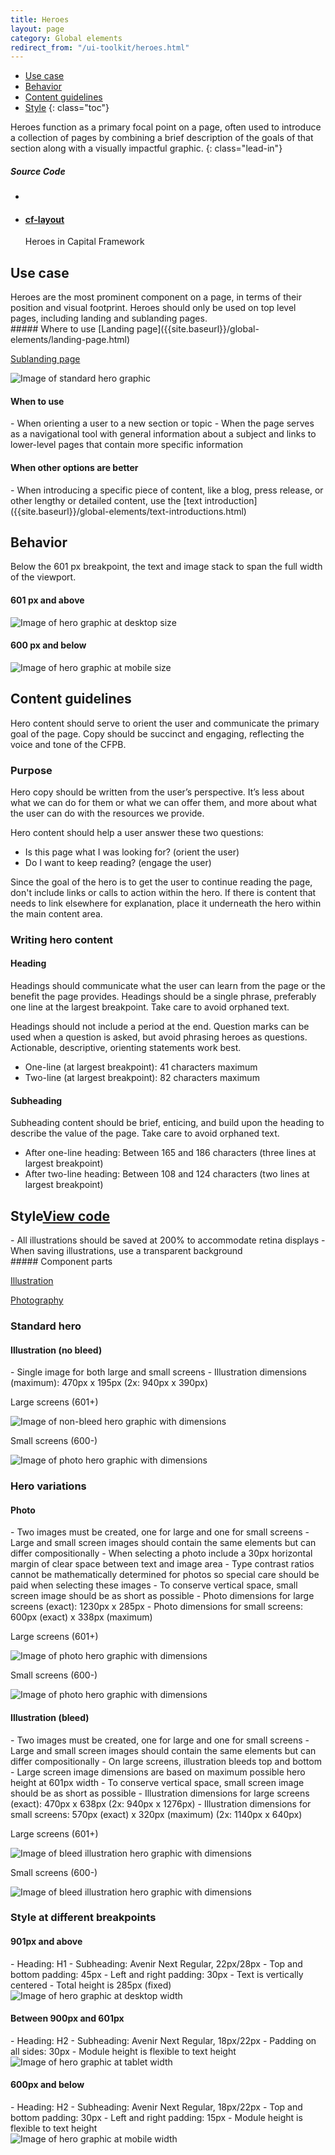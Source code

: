 ```yaml
---
title: Heroes
layout: page
category: Global elements
redirect_from: "/ui-toolkit/heroes.html"
---
```


- [Use case](#use-case)
- [Behavior](#behavior)
- [Content guidelines](#content-guidelines)
- [Style](#style)
 {: class="toc"}

<div class="content-50 content-first">
Heroes function as a primary focal point on a page, often used to introduce a collection of pages by combining a brief description of the goals of that section along with a visually impactful graphic.
{: class="lead-in"}

</div>

<div class="content-50 content-last">
  <h5 class="repo-list-header">Source Code</h5>
  <ul class="repo-list">
    <li>
      <span class="cf-icon cf-icon-github"></span>
    </li>
    <li>
      <a href="https://github.com/cfpb/capital-framework/blob/master/src/cf-layout/src/molecules/heroes.less">
        <h4>cf-layout</h4>
      </a>
      <p>Heroes in Capital Framework</p>
    </li>
  </ul>
</div>


## Use case

<div class="content-67 content-first">
Heroes are the most prominent component on a page, in terms of their position and visual footprint. Heroes should only be used on top level pages, including landing and sublanding pages.
</div>

<div class="content-33 content-last">
##### Where to use
[Landing page]({{site.baseurl}}/global-elements/landing-page.html)

[Sublanding page]({{site.baseurl}}/global-elements/sublanding-page.html)
</div>

<img alt="Image of standard hero graphic" src="{{site.github.url}}/static/img/hero/hero_use-case.png"/>

<h4>When to use</h4>
- When orienting a user to a new section or topic
- When the page serves as a navigational tool with general information about a subject and links to lower-level pages that contain more specific information

<h4>When other options are better</h4>
- When introducing a specific piece of content, like a blog, press release, or other lengthy or detailed content, use the [text introduction]({{site.baseurl}}/global-elements/text-introductions.html)

## Behavior

Below the 601 px breakpoint, the text and image stack to span the full width of the viewport.

<div class="content-75 content-first">
<h4>601 px and above</h4>
<img alt="Image of hero graphic at desktop size" src="{{site.github.url}}/static/img/hero/hero_behavior_large.png"/>
</div>

<div class="content-25 content-last">
<h4>600 px and below</h4>
<img alt="Image of hero graphic at mobile size" src="{{site.github.url}}/static/img/hero/hero_behavior_small.png"/>
</div>

## Content guidelines

Hero content should serve to orient the user and communicate the primary goal of the page. Copy should be succinct and engaging, reflecting the voice and tone of the CFPB.

<h3>Purpose</h3>
Hero copy should be written from the user’s perspective. It’s less about what we can do for them or what we can offer them, and more about what the user can do with the resources we provide.

Hero content should help a user answer these two questions:

- Is this page what I was looking for? (orient the user)
- Do I want to keep reading? (engage the user)

Since the goal of the hero is to get the user to continue reading the page, don't include links or calls to action within the hero. If there is content that needs to link elsewhere for explanation, place it underneath the hero within the main content area.

<h3>Writing hero content</h3>

<h4>Heading</h4>
Headings should communicate what the user can learn from the page or the benefit the page provides. Headings should be a single phrase, preferably one line at the largest breakpoint. Take care to avoid orphaned text.

Headings should not include a period at the end. Question marks can be used when a question is asked, but avoid phrasing heroes as questions. Actionable, descriptive, orienting statements work best.

- One-line (at largest breakpoint): 41 characters maximum
- Two-line (at largest breakpoint): 82 characters maximum


<h4>Subheading</h4>
Subheading content should be brief, enticing, and build upon the heading to describe the value of the page. Take care to avoid orphaned text.

- After one-line heading: Between 165 and 186 characters (three lines at largest breakpoint)
- After two-line heading: Between 108 and 124 characters (two lines at largest breakpoint)

<h2 id="style">Style<span class="cf-code-link"><a href="https://github.com/cfpb/capital-framework/blob/master/src/cf-layout/src/molecules/heroes.less">View code <span class="cf-icon cf-icon-external-link"></span></a></span></h2>

<div class="content-67 content-first">
- All illustrations should be saved at 200% to accommodate retina displays
- When saving illustrations, use a transparent background
</div>

<div class="content-33 content-last">
##### Component parts

[Illustration]({{site.baseurl}}/brand-guidelines/illustration.html)

[Photography]({{site.baseurl}}/brand-guidelines/photography.html)
</div>

<h3>Standard hero</h3>

<h4>Illustration (no bleed)</h4>
- Single image for both large and small screens
- Illustration dimensions (maximum): 470px x 195px (2x: 940px x 390px)

<div class="content-50 content-last">
  <p>Large screens (601+)</p>
  <img alt="Image of non-bleed hero graphic with dimensions" src="{{site.github.url}}/static/img/hero/hero_style_non-bleed_large.png"/>
</div>

<div class="content-50 content-last">
 <p>Small screens (600-)</p>
  <img alt="Image of photo hero graphic with dimensions" src="{{site.github.url}}/static/img/hero/hero_style_non-bleed_small.png"/>
</div>

<h3>Hero variations</h3>

<h4>Photo</h4>
- Two images must be created, one for large and one for small screens
- Large and small screen images should contain the same elements but can differ compositionally
- When selecting a photo include a 30px horizontal margin of clear space between text and image area
- Type contrast ratios cannot be mathematically determined for photos so special care should be paid when selecting these images
- To conserve vertical space, small screen image should be as short as possible
- Photo dimensions for large screens (exact): 1230px x 285px
- Photo dimensions for small screens: 600px (exact) x 338px (maximum)

<div class="content-50 content-last">
  <p>Large screens (601+)</p>
  <img alt="Image of photo hero graphic with dimensions" src="{{site.github.url}}/static/img/hero/hero_style_photo_large.png"/>
</div>

<div class="content-50 content-last">
 <p>Small screens (600-)</p>
  <img alt="Image of photo hero graphic with dimensions" src="{{site.github.url}}/static/img/hero/hero_style_photo_small.png"/>
</div>

<h4>Illustration (bleed)</h4>
- Two images must be created, one for large and one for small screens
- Large and small screen images should contain the same elements but can differ compositionally
- On large screens, illustration bleeds top and bottom
- Large screen image dimensions are based on maximum possible hero height at 601px width
- To conserve vertical space, small screen image should be as short as possible
- Illustration dimensions for large screens (exact): 470px x 638px (2x: 940px x 1276px)
- Illustration dimensions for small screens: 570px (exact) x 320px (maximum) (2x: 1140px x 640px)

<div class="content-50 content-last">
  <p>Large screens (601+)</p>
  <img alt="Image of bleed illustration hero graphic with dimensions" src="{{site.github.url}}/static/img/hero/hero_style_bleed_large.png"/>
</div>

<div class="content-50 content-last">
  <p>Small screens (600-)</p>
  <img alt="Image of bleed illustration hero graphic with dimensions" src="{{site.github.url}}/static/img/hero/hero_style_bleed_small.png"/>
</div>

<h3>Style at different breakpoints</h3>

<h4>901px and above</h4>
- Heading: H1
- Subheading: Avenir Next Regular, 22px/28px
- Top and bottom padding: 45px
- Left and right padding: 30px
- Text is vertically centered
- Total height is 285px (fixed)

<div class="content-75 content-first">
<img alt="Image of hero graphic at desktop width" src="{{site.github.url}}/static/img/hero/hero_style_desktop.png"/>
</div>

<h4>Between 900px and 601px</h4>
- Heading: H2
- Subheading: Avenir Next Regular, 18px/22px
- Padding on all sides: 30px
- Module height is flexible to text height

<div class="content-50 content-first">
<img alt="Image of hero graphic at tablet width" src="{{site.github.url}}/static/img/hero/hero_style_tablet.png"/>
</div>

<h4>600px and below</h4>
- Heading: H2
- Subheading: Avenir Next Regular, 18px/22px
- Top and bottom padding: 30px
- Left and right padding: 15px
- Module height is flexible to text height

<div class="content-25 content-first">
<img alt="Image of hero graphic at mobile width" src="{{site.github.url}}/static/img/hero/hero_style_mobile.png"/>
</div>








